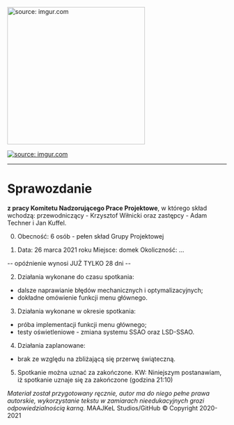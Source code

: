 <a href="https://imgur.com/cGlquD1"><img src="https://i.imgur.com/cGlquD1.png" alt="source: imgur.com" width="316" height="316"></a>

<a href="https://imgur.com/dFrfoUk"><img src="https://i.imgur.com/dFrfoUkm.png" title="source: imgur.com" /></a>

- - - 

# Sprawozdanie

**z pracy Komitetu Nadzorującego Prace Projektowe**, w którego skład wchodzą: przewodniczący - Krzysztof Wiłnicki oraz zastępcy - Adam Techner i Jan Kuffel.

0. Obecność: 6 osób - pełen skład Grupy Projektowej

1. Data: 26 marca 2021 roku
Miejsce: domek
Okoliczność: ...

-- opóźnienie wynosi JUŻ TYLKO 28 dni --

2. Działania wykonane do czasu spotkania:
 - dalsze naprawianie błędów mechanicznych i optymalizacyjnych;
 - dokładne omówienie funkcji menu głównego.
 
3. Działania wykonane w okresie spotkania:
 - próba implementacji funkcji menu głównego;
 - testy oświetleniowe - zmiana systemu SSAO oraz LSD-SSAO.
 
4. Działania zaplanowane:
 - brak ze względu na zbliżającą się przerwę świąteczną.
 
5. Spotkanie można uznać za zakończone.
KW: Niniejszym postanawiam, iż spotkanie uznaje się za zakończone (godzina 21:10)

*Materiał został przygotowany ręcznie, autor ma do niego pełne prawa autorskie, wykorzystanie tekstu w zamiarach nieedukacyjnych grozi odpowiedzialnością karną.*
 MAAJKeL Studios/GitHub © Copyright 2020-2021